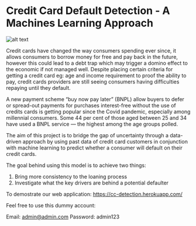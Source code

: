# Credit Card Default Detection - A Machines Learning Approach

![alt text](https://www.techexplorist.com/wp-content/uploads/2020/09/credit-card.jpg)

Credit cards have changed the way consumers spending ever since, it allows consumers to borrow money for free and pay back in the future, however this could lead to a debt trap which may trigger a domino effect to the economic if not managed well. Despite placing certain criteria for getting a credit card eg: age and income requirement to proof the ability to pay, credit cards providers are still seeing consumers having difficulties repaying until they default. 

A new payment scheme “buy now pay later” (BNPL) allow buyers to defer or spread-out payments for purchases interest-free without the use of credits cards is getting popular since the Covid pandemic, especially among millennial consumers. Some 44 per cent of those aged between 25 and 34 have used a BNPL service — the highest among the age groups polled.

The aim of this project is to bridge the gap of uncertainty through a data-driven approach by using past data of credit card customers in conjunction with machine learning to predict whether a consumer will default on their credit cards.

The goal behind using this model is to achieve two things:
1.	Bring more consistency to the loaning process
2.	Investigate what the key drivers are behind a potential defaulter

To demostrate our web application: https://cc-detection.herokuapp.com/

Feel free to use this dummy account:

Email: admin@admin.com
Password: admin123
